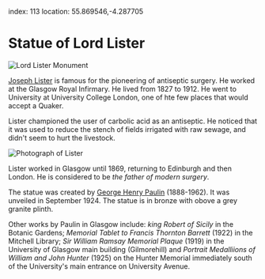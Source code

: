 index: 113
location: 55.869546,-4.287705

# Statue of Lord Lister

![Lord Lister Monument](lord-lister-monument.jpg)

[Joseph Lister][1] is famous for the pioneering of antiseptic surgery.  He
worked at the Glasgow Royal Infirmary. He lived from 1827 to 1912.  He
went to University at University College London, one of hte few places
that would accept a Quaker.

Lister championed the user of carbolic acid as an antiseptic. He
noticed that it was used to reduce the stench of fields irrigated with
raw sewage, and didn't seem to hurt the livestock.

![Photograph of Lister](lister-photo.jpg)

Lister worked in Glasgow until 1869, returning to Edinburgh and then
London.  He is considered to be _the father of modern surgery_.

The statue was created by [George Henry Paulin][2] (1888-1962).  It
was unveiled in September 1924. The statue is in bronze with obove a
grey granite plinth.

Other works by Paulin in Glasgow include: _king Robert of Sicily_ in
the Botanic Gardens; _Memorial Tablet to Francis Thornton Barrett_
(1922) in the Mitchell Library; _Sir William Ramsay Memorial Plaque_
(1919) in the University of Glasgow main building (Gilmorehill) and
_Portrait Medalliions of William and John Hunter_ (1925) on the Hunter
Memorial immediately south of the University's main entrance on
University Avenue.

[1]: /wiki/Joseph_Lister,_1st_Baron_Lister
[2]: /wiki/George_Henry_Paulin
